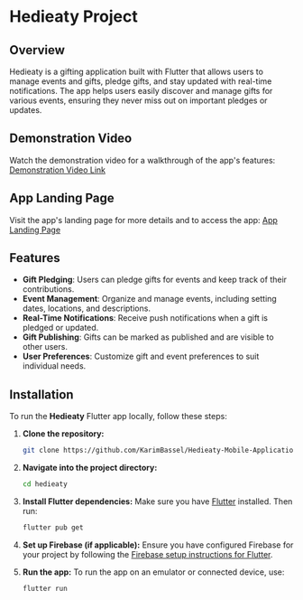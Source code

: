 # Hedieaty Project

## Overview
Hedieaty is a gifting application built with Flutter that allows users to manage events and gifts, pledge gifts, and stay updated with real-time notifications. The app helps users easily discover and manage gifts for various events, ensuring they never miss out on important pledges or updates.

## Demonstration Video
Watch the demonstration video for a walkthrough of the app's features:
[Demonstration Video Link](https://drive.google.com/file/d/1QnWirLzpBB1he7Y9JRRI2kB3f-dbtCop/view)

## App Landing Page
Visit the app's landing page for more details and to access the app:
[App Landing Page](https://www.amazon.com/gp/product/B0DQVKFN4H)

## Features
- **Gift Pledging**: Users can pledge gifts for events and keep track of their contributions.
- **Event Management**: Organize and manage events, including setting dates, locations, and descriptions.
- **Real-Time Notifications**: Receive push notifications when a gift is pledged or updated.
- **Gift Publishing**: Gifts can be marked as published and are visible to other users.
- **User Preferences**: Customize gift and event preferences to suit individual needs.

## Installation

To run the **Hedieaty** Flutter app locally, follow these steps:

1. **Clone the repository:**
   ```bash
   git clone https://github.com/KarimBassel/Hedieaty-Mobile-Application.git
   ```

2. **Navigate into the project directory:**
   ```bash
   cd hedieaty
   ```

3. **Install Flutter dependencies:**
   Make sure you have [Flutter](https://flutter.dev/docs/get-started/install) installed. Then run:
   ```bash
   flutter pub get
   ```

4. **Set up Firebase (if applicable):**
   Ensure you have configured Firebase for your project by following the [Firebase setup instructions for Flutter](https://firebase.flutter.dev/docs/overview).

5. **Run the app:**
   To run the app on an emulator or connected device, use:
   ```bash
   flutter run
   ```

